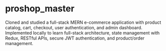 # proshop_master
Cloned and studied a full-stack MERN e-commerce application with product catalog, cart, checkout, user authentication, and admin dashboard. Implemented locally to learn full-stack architecture, state management with Redux, RESTful APIs, secure JWT authentication, and product/order management.
